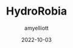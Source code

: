 ﻿---
layout: game
title:  "HydroRobia"
type: "Game Development Blog"
color: "background-color: seagreen"
summary: "You are a little robot, with a big fear of water (a perfectly rational fear to be fair - for one who is made of metal). This was designed around the theme 'Every 10 Seconds' <small>(Ludum Dare 51)</small>"
author: amyelliott
date: '2022-10-03'
category: ['game-development', 'game-jam', 'unity']
thumbnail: https://am3pap005files.storage.live.com/y4mHyqdFMhgjfhkIV72iR6WXA_UJ8gt0RDHeJf3ujInLxuOy5HemYdwZxeMdzXtWpXb-nVf_NGyztNJL5FETSr464smSxI9utku8gugvVuMp_4V8tq6V9uoG2zx0jaqzo7xz22gNxzvq4lnaXCYpm9cEiPeVxpAgBMnzga_uanhpsk8tvpXLEmDPyQ9j4UTaWui?width=1920&height=1634&cropmode=none
keywords: timerace, platforming, puzzle, gamejam
permalink: /blog/hyrdrorobia/
usemathjax: true
genre: ['Time Race', 'Platforming', 'Puzzle']
browser_playable: true
hidden: true
heading: "A cute robot game"
icon: https://am3pap005files.storage.live.com/y4mbcvXqNnnOmhx1DgKnxjHce1c_jJ7MXzGr38lq23zCKpjuAOgyk0ssHSfl62M7blZJomcwrvlM0_O99sUdtQv--XC4hqVpRpSr1zIUOayBPhc0OT9P4upNQXvCloBM6ZCYr9qBga9Y9JggEtvN2QAXUUrCQv7U5MHrSNmcbE8lYIQt7jaJlZY6PgyI1FLr_l0?width=1024&height=1024&cropmode=none
showreel: /assets/vid/hydrorobia-showreel.mp4
itch: https://horsehead.itch.io/hydrorobia
gameembed: https://itch.io/embed-upload/6603569
status: "Done"
projecttype: "Game Jam"
duration: "72 Hours"
tools: ['Unity']
roles: ['Programming', 'Art', 'Level Design']
credits: ['Amy Elliott', 'Joe Shanahan']
screenshots: ['https://am3pap005files.storage.live.com/y4mdj3dwyt60AAAWXipDAAj5pW03MVTB2QFxg33zvEHAGILG2IHERdYTcaj1bLBk_Pvb56B0hsZIsgxSiyx9S1PJ5fpeXciaDEE9u94RAMfG8e9zFLPeAxlUwlu8Doihr3Zwz_ybqWfUGaRSAbaDIlMCQGon8NYiggNtGgxwQMoDDxWTd0_x-1d1hTFke0ONb_t?width=1024&height=576&cropmode=none', 'https://am3pap005files.storage.live.com/y4mPzIfE4O0jIFLCKZnOnvC6-eEtb3qufgNfLTNeUHd6P52EOz0KgK6--ZLoJ8neufoN6kpIQGqDs3Lj_vFa8iGYB1z3pZlOgAyRDitxuBsPOx5XYcq7IT2QrYQdM-zxEUXc932QvonLq-Gk4H6p8PMK22DUwdNBF-Dd4AvswW97cFMsfQERqxPckT3x1PYf3aS?width=1024&height=576&cropmode=none', 'https://am3pap005files.storage.live.com/y4mT1ZF-E_BBnRrLo9Ir5K67k8RGSBWd4ldpasiD6vgZDJtIeIK7RDJWc212UwJ5R9FHBFeO7ZWL3afThDcKJ0KjUruHbSkAKwCysvQ7_1xz95yVfvuHyZy4ciuOKJELxYdp7vaNMu4wUBC0n-isRXtl48e3hKd-43OkgP7MVwJNg_ItR4K3392dg9GdRiOX_S_?width=1024&height=576&cropmode=none']
---